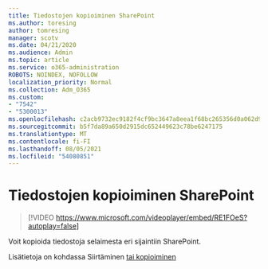 ```yaml
---
title: Tiedostojen kopioiminen SharePoint
ms.author: toresing
author: tomresing
manager: scotv
ms.date: 04/21/2020
ms.audience: Admin
ms.topic: article
ms.service: o365-administration
ROBOTS: NOINDEX, NOFOLLOW
localization_priority: Normal
ms.collection: Adm_O365
ms.custom:
- "7542"
- "5300013"
ms.openlocfilehash: c2acb9732ec9182f4cf9bc3647a8eea1f68bc265356d0a062d9c9e86aedf66a1
ms.sourcegitcommit: b5f7da89a650d2915dc652449623c78be6247175
ms.translationtype: MT
ms.contentlocale: fi-FI
ms.lasthandoff: 08/05/2021
ms.locfileid: "54080851"
---
```

# <a name="copy-files-to-sharepoint"></a>Tiedostojen kopioiminen SharePoint

> [!VIDEO https://www.microsoft.com/videoplayer/embed/RE1FOeS?autoplay=false]

Voit kopioida tiedostoja selaimesta eri sijaintiin SharePoint.

Lisätietoja on kohdassa Siirtäminen [tai kopioiminen](https://support.microsoft.com/office/00e2f483-4df3-46be-a861-1f5f0c1a87bc)
